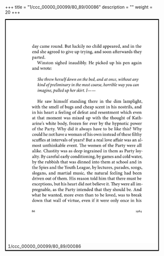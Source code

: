 +++
title = "1/ccc_00000_00099/80_89/00086"
description = ""
weight = 20
+++

<table style="border:2px solid black;max-width:800px;max-height:800px;" 
><tr><td>
<img class="center-fit-jpg"
src="/jpg_/out_jpg_1984__086.jpg">
1/ccc_00000_00099/80_89/00086
</img></td></tr></table>

